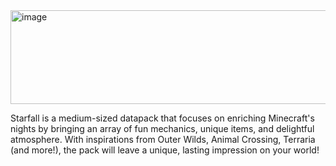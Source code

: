 <img width="900" height="150" alt="image" src="https://github.com/user-attachments/assets/80a11d17-880f-4e4c-bf2d-701e33eb44cd" />

Starfall is a medium-sized datapack that focuses on enriching Minecraft's nights by bringing an array of fun mechanics, unique items, and delightful atmosphere. With inspirations from Outer Wilds, Animal Crossing, Terraria (and more!), the pack will leave a unique, lasting impression on your world!
